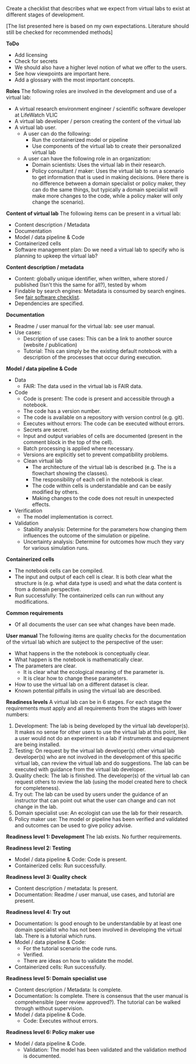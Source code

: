 Create a checklist that describes what we expect from virtual labs to exist at different stages of development.

[The list presented here is based on my own expectations. Literature should still be checked for recommended methods]

**ToDo**
- Add licensing
- Check for secrets
- We should also have a higher level notion of what we offer to the users.
- See how viewpoints are important here.
- Add a glossary with the most important concepts.

**Roles**
The following roles are involved in the development and use of a virtual lab:
- A virtual research environment engineer / scientific software developer at LifeWatch VLIC
- A virtual lab developer / person creating the content of the virtual lab
- A virtual lab user. 
    - A user can do the following:
        - Run the containerized model or pipeline
        - Use components of the virtual lab to create their personalized virtual lab
    - A user can have the following role in an organization:
        - Domain scientists: Uses the virtual lab in their research.
        - Policy consultant / maker: Uses the virtual lab to run a scenario to get information that is used in making decisions.
(Here there is no difference between a domain specialist or policy maker, they can do the same things, but typically a domain specialist will make more changes to the code, while a policy maker will only change the scenario).

**Content of virtual lab**
The following items can be present in a virtual lab:
- Content description / Metadata
- Documentation
- Model / data pipeline & Code
- Containerized cells
- Software management plan: Do we need a virtual lab to specify who is planning to upkeep the virtual lab?

**Content description / metadata**
- Content: globally unique identifier, when written, where stored / published (Isn't this the same for all?), tested by whom
- Findable by search engines: Metadata is consumed by search engines. See [fair software checklist](https://fairsoftwarechecklist.net/v0.2/).
- Dependencies are specified.

**Documentation**
- Readme / user manual for the virtual lab: see user manual.
- Use cases:
     - Description of use cases: This can be a link to another source (website / publication)
     - Tutorial: This can simply be the existing default notebook with a description of the processes that occur during execution.

**Model / data pipeline & Code**
- Data
  - FAIR: The data used in the virtual lab is FAIR data.  
- Code 
  - Code is present: The code is present and accessible through a notebook. 
  - The code has a version number.
  - The code is available on a repository with version control (e.g. git).
  - Executes without errors: The code can be executed without errors.
  - Secrets are secret.
  - Input and output variables of cells are documented (present in the comment block in the top of the cell).
  - Batch processing is applied where necessary.
  - Versions are explicitly set to prevent compatibility problems.
  - Clean virtual lab
    - The architecture of the virtual lab is described (e.g. The is a flowchart showing the classes).
    - The responsibility of each cell in the notebook is clear.
    - The  code within cells is understandable and can be easily modified by others.
    - Making changes to the code does not result in unexpected effects.
- Verification
    - The model implementation is correct.
- Validation
    - Stability analysis: Determine for the parameters how changing them influences the outcome of the simulation or pipeline. 
    - Uncertainty analysis: Determine for outcomes how much they vary for various simulation runs. 

**Containerized cells**
- The notebook cells can be compiled.
- The input and output of each cell is clear. It is both clear what the structure is (e.g. what data type is used) and what the data content is from a domain perspective. 
- Run successfully: The containerized cells can run without any modifications.

**Common requirements**
- Of all documents the user can see what changes have been made.

**User manual**
The following items are quality checks for the documentation of the virtual lab which are subject to the perspective of the user:
- What happens in the the notebook is conceptually clear.
- What happen is the notebook is mathematically clear.
- The parameters are clear.
    - It is clear what the ecological meaning of the parameter is.  
    - It is clear how to change these parameters.
- How to use the virtual lab on a different dataset is clear.
- Known potential pitfalls in using the virtual lab are described.

**Readiness levels**
A virtual lab can be in 6 stages. For each stage the requirements must apply and all requirements from the stages with lower numbers:

1. Development: The lab is being developed by the virtual lab developer(s). It makes no sense for other users to use the virtual lab at this point, like a user would not do an experiment in a lab if instruments and equipment are being installed.
2. Testing: On request by the virtual lab developer(s) other virtual lab developer(s) who are not involved in the development of this specific virtual lab, can review the virtual lab and do suggestions. The lab can be executed with guidance from the virtual lab developer.
3. Quality check: The lab is finished. The developer(s) of the virtual lab can request others to review the lab (using the model created here to check for completeness).
4. Try out: The lab can be used by users under the guidance of an instructor that can point out what the user can change and can not change in the lab. 
5.  Domain specialist use: An ecologist can use the lab for their research.
6. Policy maker use: The model or pipeline has been verified and validated and outcomes can be used to give policy advise.

**Readiness level 1: Development**
The lab exists. No further requirements.

**Readiness level 2: Testing**
- Model / data pipeline & Code: Code is present. 
- Containerized cells: Run successfully.

**Readiness level 3: Quality check**
- Content description / metadata: Is present.
- Documentation: Readme / user manual, use cases, and tutorial are present.

**Readiness level 4: Try out**
- Documentation: Is good enough to be understandable by at least one domain specialist who has not been involved in developing the virtual lab. There is a tutorial which runs.
- Model / data pipeline & Code: 
  - For the tutorial scenario the code runs. 
  - Verified. 
  - There are ideas on how to validate the model.
- Containerized cells: Run successfully.

**Readiness level 5: Domain specialist use**
- Content description / Metadata: Is complete.
- Documentation: Is complete. There is consensus that the user manual is comprehensible (peer review approved?). The tutorial can be walked through without supervision.
- Model / data pipeline & Code.
    - Code: Executes without errors.

**Readiness level 6: Policy maker use**
- Model / data pipeline & Code.
    - Validation: The model has been validated and the validation method is documented.